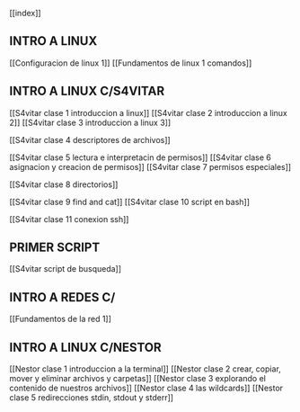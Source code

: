 [[index]]

## INTRO A LINUX
[[Configuracion de linux 1]]
[[Fundamentos de linux 1 comandos]]

## INTRO A LINUX C/S4VITAR
[[S4vitar clase 1 introduccion a linux]]
[[S4vitar clase 2 introduccion a linux 2]]
[[S4vitar clase 3 introduccion a linux 3]]

[[S4vitar clase 4 descriptores de archivos]]

[[S4vitar clase 5 lectura e interpretacin de permisos]]
[[S4vitar clase 6 asignacion y creacion de permisos]]
[[S4vitar clase 7 permisos especiales]]

[[S4vitar clase 8 directorios]]

[[S4vitar clase 9 find and cat]]
[[S4vitar clase 10 script en bash]]

[[S4vitar clase 11 conexion ssh]]


## PRIMER SCRIPT
[[S4vitar script de busqueda]]



## INTRO A REDES C/
[[Fundamentos de la red 1]]




## INTRO A LINUX C/NESTOR
[[Nestor clase 1 introduccion a la terminal]]
[[Nestor clase 2 crear, copiar, mover y eliminar archivos y carpetas]]
[[Nestor clase 3 explorando el contenido de nuestros archivos]]
[[Nestor clase 4 las wildcards]]
[[Nestor clase 5 redirecciones stdin, stdout y stderr]]